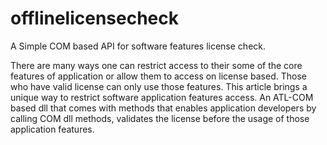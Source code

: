 # offlinelicensecheck

A Simple COM based API for software features license check. 

There are many ways one can restrict access to their some of the core features of application or allow them to access on license based. Those who have valid license can only use those features.
This article brings a unique way to restrict software application features access. An ATL-COM based dll that comes with methods that enables application developers by calling COM dll methods, validates the license before the usage of those application features.
